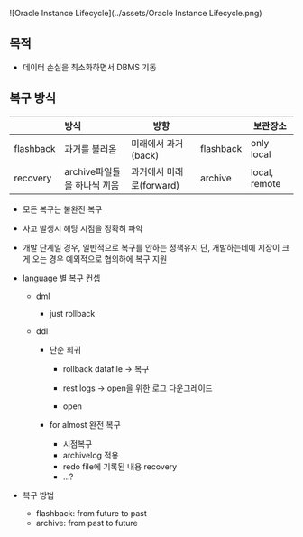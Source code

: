 

![Oracle Instance Lifecycle](../assets/Oracle Instance Lifecycle.png)

## 목적

- 데이터 손실을 최소화하면서 DBMS 기동

## 복구 방식

|           | 방식                        | 방향                     |           | 보관장소      |
| --------- | :-------------------------- | ------------------------ | --------- | ------------- |
| flashback | 과거를 불러옴               | 미래에서 과거(back)      | flashback | only local    |
| recovery  | archive파일들을 하나씩 끼움 | 과거에서 미래로(forward) | archive   | local, remote |



- 모든 복구는 불완전 복구
- 사고 발생시 해당 시점을 정확히 파악
- 개발 단계일 경우, 일반적으로 복구를 안하는 정책유지
  단, 개발하는데에 지장이 크게 오는 경우 예외적으로 협의하에 복구 지원
- language 별 복구 컨셉

  - dml

    - just rollback

  - ddl

    - 단순 회귀

      - rollback datafile -> 복구

      - rest logs -> open을 위한 로그 다운그레이드

      - open

    - for almost 완전 복구

      - 시점복구
      - archivelog 적용
      - redo file에 기록된 내용 recovery
      - ...?

- 복구 방법
  - flashback: from future to past
  - archive: from past to future

